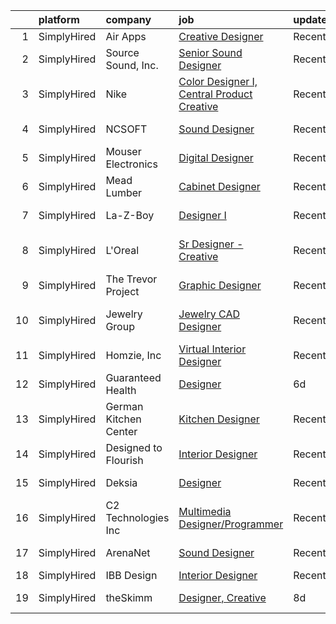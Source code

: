 

|    | platform    | company               | job                                                                                                                                                      | update_time   | location        |
|---:|:------------|:----------------------|:---------------------------------------------------------------------------------------------------------------------------------------------------------|:--------------|:----------------|
|  1 | SimplyHired | Air Apps              | [Creative Designer](https://www.simplyhired.com/job/Sc8pNm75XTGaYhiXiPDkSrYDvMjqQtu5pxc0JtwL9Y4EvnzQpmy6gg?q=creative+designer)                          | Recently      | Remote          |
|  2 | SimplyHired | Source Sound, Inc.    | [Senior Sound Designer](https://www.simplyhired.com/job/mw3datBFZnSnzm3SFniNFlYC60OHbjYX1kgvM61bk-lO-0QBaaabnQ?q=creative+designer)                      | Recently      | Remote          |
|  3 | SimplyHired | Nike                  | [Color Designer I, Central Product Creative](https://www.simplyhired.com/job/zMuqsoH_fQ6mc4IOv5Vsv8O8GpAtEXzXaX6ioDPMo0Qk52oB-2EZEA?q=creative+designer) | Recently      | Beaverton, OR   |
|  4 | SimplyHired | NCSOFT                | [Sound Designer](https://www.simplyhired.com/job/8gOhgL9xmTsycUwhWW3xiOI_irQyeWtd1QCiEmQt4XrR1wyGUEIg_w?q=creative+designer)                             | Recently      | Bellevue, WA    |
|  5 | SimplyHired | Mouser Electronics    | [Digital Designer](https://www.simplyhired.com/job/3IXYGCxqj8M3q5cpzzr2_uiCduOvG70IyaCCC0dHMT3_ItR2yM9F6A?q=creative+designer)                           | Recently      | Mansfield, TX   |
|  6 | SimplyHired | Mead Lumber           | [Cabinet Designer](https://www.simplyhired.com/job/FDC5kXVP7k2NtMzXz-anB75MbWASU9wjfyacIf56q67_rQAeSro0dA?q=creative+designer)                           | Recently      | Manhattan, KS   |
|  7 | SimplyHired | La-Z-Boy              | [Designer I](https://www.simplyhired.com/job/C9xxRPr73oyFF2Qznu8m2rh9ECPgKNm8NIacRK6NItDhJosSYDnhjg?q=creative+designer)                                 | Recently      | Lancaster, PA   |
|  8 | SimplyHired | L'Oreal               | [Sr Designer - Creative](https://www.simplyhired.com/job/QinnBfWW1Dpw5513aYELTSJ_tC5va4sc2NdX_U9wQc8674XiZCBbCQ?q=creative+designer)                     | Recently      | Los Angeles, CA |
|  9 | SimplyHired | The Trevor Project    | [Graphic Designer](https://www.simplyhired.com/job/tjrBtD4PzDL4mp3c9dNFO-7eBUYEV-Bb7xcxXZXeqx57IQRsJW7umA?q=creative+designer)                           | Recently      | United States   |
| 10 | SimplyHired | Jewelry Group         | [Jewelry CAD Designer](https://www.simplyhired.com/job/aa4WLuUoHqDvSNbHCRX0RcJpLWhvd0MTqWvUKM0RBGzlBPi2kHxJ5g?q=creative+designer)                       | Recently      | Los Angeles, CA |
| 11 | SimplyHired | Homzie, Inc           | [Virtual Interior Designer](https://www.simplyhired.com/job/7PEglJMm2BIPDW3p7bC1eTbnBnq9ZWVZecQaHxU7AN_QC_1Y7WqAPw?q=creative+designer)                  | Recently      | Remote          |
| 12 | SimplyHired | Guaranteed Health     | [Designer](https://www.simplyhired.com/job/2ZJsZaOWR2Silx21dODS4-pJ-cdzkP5W4ZjyWQU8UkH6JgEro4yWWQ?q=creative+designer)                                   | 6d            | Remote          |
| 13 | SimplyHired | German Kitchen Center | [Kitchen Designer](https://www.simplyhired.com/job/AplXh_oiCk0YWM8hHVzjBoRuyRiEXACcibneR3zHBK_1s5xl41Nlyw?q=creative+designer)                           | Recently      | Westbury, NY    |
| 14 | SimplyHired | Designed to Flourish  | [Interior Designer](https://www.simplyhired.com/job/AcTzcel85BPR-0wYwm0P_Snh4vCq40MuQ6nrwDmmcYIczlaXKw5ZbA?q=creative+designer)                          | Recently      | South Bend, IN  |
| 15 | SimplyHired | Deksia                | [Designer](https://www.simplyhired.com/job/vfjDxQcsO-WpBsPhKO6J3Gq9C564wHbdjhi6DdgW9-oEIQtCKX5Xgg?q=creative+designer)                                   | Recently      | Des Moines, IA  |
| 16 | SimplyHired | C2 Technologies Inc   | [Multimedia Designer/Programmer](https://www.simplyhired.com/job/w24dksILanYpBN8xd8EHeLo4SARij5b9_5a7TYmDfGI3hXUeJ64wLQ?q=creative+designer)             | Recently      | Norfolk, VA     |
| 17 | SimplyHired | ArenaNet              | [Sound Designer](https://www.simplyhired.com/job/rThG5IY9IzWMAoan9hcJnI7UxDCG6Ihg__kK3_DSy7e3u3DOyW-XHQ?q=creative+designer)                             | Recently      | Bellevue, WA    |
| 18 | SimplyHired | IBB Design            | [Interior Designer](https://www.simplyhired.com/job/Rdk5lj4vZ0N37avyB77ES0GnmiSA13eEZoH4yuSicvNQMvvSYOBSUA?q=creative+designer)                          | Recently      | Frisco, TX      |
| 19 | SimplyHired | theSkimm              | [Designer, Creative](https://www.simplyhired.com/job/pmGiR0W3bBLSwfD2EljmFgTzbV4Fj6sseJX3xA5HfEWatfn6mvbLeA?q=creative+designer)                         | 8d            | New York, NY    |